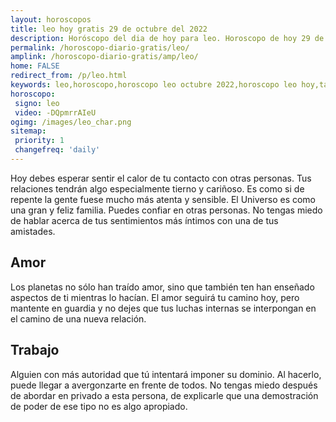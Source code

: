 ```yaml
---
layout: horoscopos
title: leo hoy gratis 29 de octubre del 2022 
description: Horóscopo del dia de hoy para leo. Horoscopo de hoy 29 de octubre del 2022. Las predicciones de amor, trabajo, vida personal gratis.
permalink: /horoscopo-diario-gratis/leo/
amplink: /horoscopo-diario-gratis/amp/leo/
home: FALSE
redirect_from: /p/leo.html
keywords: leo,horoscopo,horoscopo leo octubre 2022,horoscopo leo hoy,tarot leo octubre 2022,horoscopo leo,tarot leo hoy,horoscopo de hoy,horoscopo diario,tarot del amor,horoscopo de hoy leo,horoscopo diario del tarot, Horoscopo de hoy leo 29 de octubre del 2022,horóscopo del día,signos zodiacales 2022, el horoscopo de hoy
horoscopo:
 signo: leo
 video: -DQpmrrAIeU
ogimg: /images/leo_char.png
sitemap:
 priority: 1
 changefreq: 'daily'
---
```



Hoy debes esperar sentir el calor de tu contacto con otras personas. Tus relaciones tendrán algo especialmente tierno y cariñoso. Es como si de repente la gente fuese mucho más atenta y sensible. El Universo es como una gran y feliz familia. Puedes confiar en otras personas. No tengas miedo de hablar acerca de tus sentimientos más íntimos con una de tus amistades.

## Amor

Los planetas no sólo han traído amor, sino que también ten han enseñado aspectos de ti mientras lo hacían. El amor seguirá tu camino hoy, pero mantente en guardia y no dejes que tus luchas internas se interpongan en el camino de una nueva relación.

## Trabajo

Alguien con más autoridad que tú intentará imponer su dominio. Al hacerlo, puede llegar a avergonzarte en frente de todos. No tengas miedo después de abordar en privado a esta persona, de explicarle que una demostración de poder de ese tipo no es algo apropiado.
